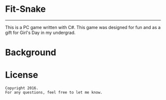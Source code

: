 # Fit-Snake
-----------------

This is a PC game written with C#. This game was designed for fun and as a gift for Girl's Day in my undergrad.

# Background


# License
    Copyright 2016.
    For any questions, feel free to let me know.
